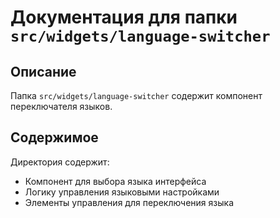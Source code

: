 # Документация для папки `src/widgets/language-switcher`

## Описание
Папка `src/widgets/language-switcher` содержит компонент переключателя языков.

## Содержимое
Директория содержит:

- Компонент для выбора языка интерфейса
- Логику управления языковыми настройками
- Элементы управления для переключения языка